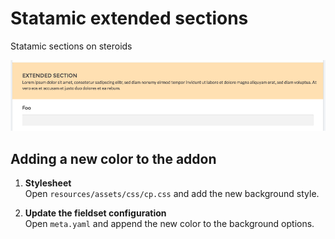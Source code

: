 # Statamic extended sections

Statamic sections on steroids

![Extended Section](./screenshot.png)

## Adding a new color to the addon

 1. **Stylesheet**  
    Open `resources/assets/css/cp.css` and add the new background style.

 2. **Update the fieldset configuration**  
    Open `meta.yaml` and append the new color to the background options.
